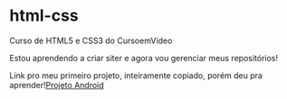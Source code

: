 # html-css
 Curso de HTML5 e CSS3 do CursoemVídeo

Estou aprendendo a criar siter e agora vou gerenciar meus repositórios!

Link pro meu primeiro projeto, inteiramente copiado, porém deu pra aprender!<a href="https://madualvesz.github.io/Projeto-Android/">Projeto Android</a> 